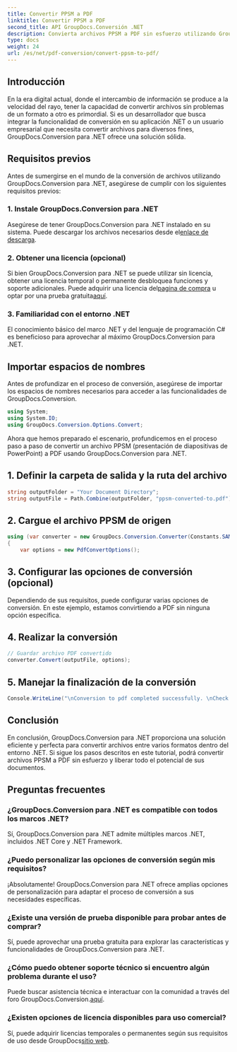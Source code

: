 ```yaml
---
title: Convertir PPSM a PDF
linktitle: Convertir PPSM a PDF
second_title: API GroupDocs.Conversión .NET
description: Convierta archivos PPSM a PDF sin esfuerzo utilizando GroupDocs.Conversion para .NET. Personalice las opciones de conversión y libere todo el potencial de sus documentos.
type: docs
weight: 24
url: /es/net/pdf-conversion/convert-ppsm-to-pdf/
---
```

## Introducción
En la era digital actual, donde el intercambio de información se produce a la velocidad del rayo, tener la capacidad de convertir archivos sin problemas de un formato a otro es primordial. Si es un desarrollador que busca integrar la funcionalidad de conversión en su aplicación .NET o un usuario empresarial que necesita convertir archivos para diversos fines, GroupDocs.Conversion para .NET ofrece una solución sólida.
## Requisitos previos
Antes de sumergirse en el mundo de la conversión de archivos utilizando GroupDocs.Conversion para .NET, asegúrese de cumplir con los siguientes requisitos previos:
### 1. Instale GroupDocs.Conversion para .NET
 Asegúrese de tener GroupDocs.Conversion para .NET instalado en su sistema. Puede descargar los archivos necesarios desde el[enlace de descarga](https://releases.groupdocs.com/conversion/net/).
### 2. Obtener una licencia (opcional)
Si bien GroupDocs.Conversion para .NET se puede utilizar sin licencia, obtener una licencia temporal o permanente desbloquea funciones y soporte adicionales. Puede adquirir una licencia del[pagina de compra](https://purchase.groupdocs.com/buy) u optar por una prueba gratuita[aquí](https://releases.groupdocs.com/).
### 3. Familiaridad con el entorno .NET
El conocimiento básico del marco .NET y del lenguaje de programación C# es beneficioso para aprovechar al máximo GroupDocs.Conversion para .NET.

## Importar espacios de nombres
Antes de profundizar en el proceso de conversión, asegúrese de importar los espacios de nombres necesarios para acceder a las funcionalidades de GroupDocs.Conversion.

```csharp
using System;
using System.IO;
using GroupDocs.Conversion.Options.Convert;
```
Ahora que hemos preparado el escenario, profundicemos en el proceso paso a paso de convertir un archivo PPSM (presentación de diapositivas de PowerPoint) a PDF usando GroupDocs.Conversion para .NET.
## 1. Definir la carpeta de salida y la ruta del archivo
```csharp
string outputFolder = "Your Document Directory";
string outputFile = Path.Combine(outputFolder, "ppsm-converted-to.pdf");
```
## 2. Cargue el archivo PPSM de origen
```csharp
using (var converter = new GroupDocs.Conversion.Converter(Constants.SAMPLE_PPSM))
{
    var options = new PdfConvertOptions();
```
## 3. Configurar las opciones de conversión (opcional)
Dependiendo de sus requisitos, puede configurar varias opciones de conversión. En este ejemplo, estamos convirtiendo a PDF sin ninguna opción específica.
## 4. Realizar la conversión
```csharp
// Guardar archivo PDF convertido
converter.Convert(outputFile, options);
```
## 5. Manejar la finalización de la conversión
```csharp
Console.WriteLine("\nConversion to pdf completed successfully. \nCheck output in {0}", outputFolder);
```

## Conclusión
En conclusión, GroupDocs.Conversion para .NET proporciona una solución eficiente y perfecta para convertir archivos entre varios formatos dentro del entorno .NET. Si sigue los pasos descritos en este tutorial, podrá convertir archivos PPSM a PDF sin esfuerzo y liberar todo el potencial de sus documentos.
## Preguntas frecuentes
### ¿GroupDocs.Conversion para .NET es compatible con todos los marcos .NET?
Sí, GroupDocs.Conversion para .NET admite múltiples marcos .NET, incluidos .NET Core y .NET Framework.
### ¿Puedo personalizar las opciones de conversión según mis requisitos?
¡Absolutamente! GroupDocs.Conversion para .NET ofrece amplias opciones de personalización para adaptar el proceso de conversión a sus necesidades específicas.
### ¿Existe una versión de prueba disponible para probar antes de comprar?
Sí, puede aprovechar una prueba gratuita para explorar las características y funcionalidades de GroupDocs.Conversion para .NET.
### ¿Cómo puedo obtener soporte técnico si encuentro algún problema durante el uso?
 Puede buscar asistencia técnica e interactuar con la comunidad a través del foro GroupDocs.Conversion.[aquí](https://forum.groupdocs.com/c/conversion/11).
### ¿Existen opciones de licencia disponibles para uso comercial?
 Sí, puede adquirir licencias temporales o permanentes según sus requisitos de uso desde GroupDocs[sitio web](https://purchase.groupdocs.com/temporary-license/).